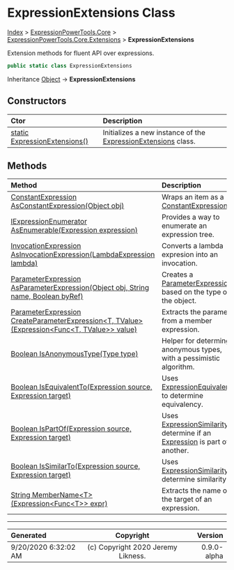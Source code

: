 ﻿# ExpressionExtensions Class

[Index](../index.md) > [ExpressionPowerTools.Core](ExpressionPowerTools.Core.a.md) > [ExpressionPowerTools.Core.Extensions](ExpressionPowerTools.Core.Extensions.n.md) > **ExpressionExtensions**

Extension methods for fluent API over expressions.

```csharp
public static class ExpressionExtensions
```

Inheritance [Object](https://docs.microsoft.com/dotnet/api/system.object) → **ExpressionExtensions**

## Constructors

| Ctor | Description |
| :-- | :-- |
| [static ExpressionExtensions()](ExpressionPowerTools.Core.Extensions.ExpressionExtensions.ctor.md#static-expressionextensions) | Initializes a new instance of the [ExpressionExtensions](ExpressionPowerTools.Core.Extensions.ExpressionExtensions.cs.md) class. |
## Methods

| Method | Description |
| :-- | :-- |
| [ConstantExpression AsConstantExpression(Object obj)](ExpressionPowerTools.Core.Extensions.ExpressionExtensions.AsConstantExpression.m.md) | Wraps an item as a [ConstantExpression](https://docs.microsoft.com/dotnet/api/system.linq.expressions.constantexpression) . |
| [IExpressionEnumerator AsEnumerable(Expression expression)](ExpressionPowerTools.Core.Extensions.ExpressionExtensions.AsEnumerable.m.md) | Provides a way to enumerate an expression tree. |
| [InvocationExpression AsInvocationExpression(LambdaExpression lambda)](ExpressionPowerTools.Core.Extensions.ExpressionExtensions.AsInvocationExpression.m.md) | Converts a lambda expresion into an invocation. |
| [ParameterExpression AsParameterExpression(Object obj, String name, Boolean byRef)](ExpressionPowerTools.Core.Extensions.ExpressionExtensions.AsParameterExpression.m.md) | Creates a [ParameterExpression](https://docs.microsoft.com/dotnet/api/system.linq.expressions.parameterexpression) based on the            type of the object. |
| [ParameterExpression CreateParameterExpression&lt;T, TValue>(Expression&lt;Func&lt;T, TValue>> value)](ExpressionPowerTools.Core.Extensions.ExpressionExtensions.CreateParameterExpression.m.md) | Extracts the parameter from a member expression. |
| [Boolean IsAnonymousType(Type type)](ExpressionPowerTools.Core.Extensions.ExpressionExtensions.IsAnonymousType.m.md) | Helper for determing anonymous types, with a pessimistic algorithm. |
| [Boolean IsEquivalentTo(Expression source, Expression target)](ExpressionPowerTools.Core.Extensions.ExpressionExtensions.IsEquivalentTo.m.md) | Uses [ExpressionEquivalency](ExpressionPowerTools.Core.Comparisons.ExpressionEquivalency.cs.md) to determine equivalency. |
| [Boolean IsPartOf(Expression source, Expression target)](ExpressionPowerTools.Core.Extensions.ExpressionExtensions.IsPartOf.m.md) | Uses [ExpressionSimilarity](ExpressionPowerTools.Core.Comparisons.ExpressionSimilarity.cs.md) to determine if an [Expression](https://docs.microsoft.com/dotnet/api/system.linq.expressions.expression) is part of another. |
| [Boolean IsSimilarTo(Expression source, Expression target)](ExpressionPowerTools.Core.Extensions.ExpressionExtensions.IsSimilarTo.m.md) | Uses [ExpressionSimilarity](ExpressionPowerTools.Core.Comparisons.ExpressionSimilarity.cs.md) to determine similarity. |
| [String MemberName&lt;T>(Expression&lt;Func&lt;T>> expr)](ExpressionPowerTools.Core.Extensions.ExpressionExtensions.MemberName.m.md) | Extracts the name of the target of an expression. |

---

| Generated | Copyright | Version |
| :-- | :-: | --: |
| 9/20/2020 6:32:02 AM | (c) Copyright 2020 Jeremy Likness. | 0.9.0-alpha |
